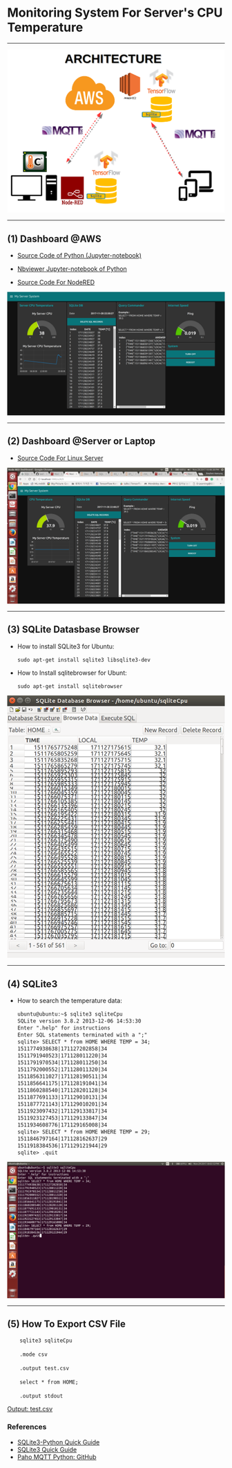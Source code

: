 # Monitoring System For Server's CPU Temperature

***

![MonitoringCPUTemp.png](https://github.com/leehaesung/Monitor_MyServer_CPUTemperature/blob/master/01_Images/TensorFlowAnalyticsSeverCPUTemp.png?raw=true)

***
## (1) Dashboard @AWS

* [Source Code of Python (Jupyter-notebook)](https://github.com/leehaesung/Monitor_MyServer_CPUTemperature/blob/master/02_Source_Codes/SQLite3_with_Monitoring_Server_Temperature_MQTT.ipynb)

* [Nbviewer Jupyter-notebook of Python](http://nbviewer.jupyter.org/github/leehaesung/Monitor_MyServer_CPUTemperature/blob/master/02_Source_Codes/SQLite3_with_Monitoring_Server_Temperature_MQTT.ipynb)

* [Source Code For NodeRED](https://github.com/leehaesung/Monitor_MyServer_CPUTemperature/blob/master/02_Source_Codes/02_MonitoringCPUTempAWS.txt)

![MonitoringMyLaptopAWS.png](https://github.com/leehaesung/Monitor_MyServer_CPUTemperature/blob/master/01_Images/MonitoringSeverAtAWS.png)

***
## (2) Dashboard @Server or Laptop

* [Source Code For Linux Server](https://github.com/leehaesung/Monitor_MyServer_CPUTemperature/blob/master/02_Source_Codes/01_MonitoringCPUTempAtLaptop.txt)


![CPUTempAtMyLaptop.png](https://github.com/leehaesung/Monitor_MyServer_CPUTemperature/blob/master/01_Images/MonitoringServerAtServer.png)

***
## (3) SQLite Datasbase Browser

* How to install SQLite3 for Ubuntu:
    ```
    sudo apt-get install sqlite3 libsqlite3-dev
    ```

* How to Install sqlitebrowser for Ubunt:
    ```
    sudo apt-get install sqlitebrowser  
    ```

![SQLiteDB_Browser_For_CPU_Temp.png](https://github.com/leehaesung/Monitor_MyServer_CPUTemperature/blob/master/01_Images/SQLiteDB_Browser_For_CPU_Temp.png)

***
## (4) SQLite3

* How to search the temperature data:

    ```
    ubuntu@ubuntu:~$ sqlite3 sqliteCpu
    SQLite version 3.8.2 2013-12-06 14:53:30
    Enter ".help" for instructions
    Enter SQL statements terminated with a ";"
    sqlite> SELECT * from HOME WHERE TEMP = 34;
    1511774938638|171127202858|34
    1511791940523|171128011220|34
    1511791970534|171128011250|34
    1511792000552|171128011320|34
    1511856311027|171128190511|34
    1511856641175|171128191041|34
    1511860288540|171128201128|34
    1511877691133|171129010131|34
    1511877721143|171129010201|34
    1511923097432|171129133817|34
    1511923127453|171129133847|34
    1511934608776|171129165008|34
    sqlite> SELECT * from HOME WHERE TEMP = 29;
    1511846797164|171128162637|29
    1511918384536|171129121944|29
    sqlite> .quit
    ```

![HowToSearchTemperatureInSQLite3.png](https://github.com/leehaesung/Monitor_MyServer_CPUTemperature/blob/master/01_Images/HowToSearchTemperatureInSQLite3.png)

***
## (5) How To Export CSV File

```
    sqlite3 sqliteCpu

    .mode csv

    .output test.csv

    select * from HOME;

    .output stdout
```
 [Output: test.csv](https://github.com/leehaesung/Monitor_MyServer_CPUTemperature/blob/master/02_Source_Codes/test.csv)


### References

* [SQLite3-Python Quick Guide](https://github.com/leehaesung/SQLite-Python_Quick_Guide)
* [SQLite3 Quick Guide](https://www.tutorialspoint.com/sqlite/sqlite_quick_guide.htm)
* [Paho MQTT Python: GitHub](https://github.com/leehaesung/paho.mqtt.python)
